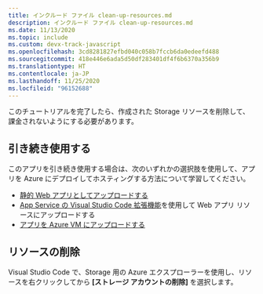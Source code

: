 ```yaml
---
title: インクルード ファイル clean-up-resources.md
description: インクルード ファイル clean-up-resources.md
ms.date: 11/13/2020
ms.topic: include
ms.custom: devx-track-javascript
ms.openlocfilehash: 3cd8281827efbd040c058b7fccb6da0edeefd488
ms.sourcegitcommit: 418e446e6ada5d50df283401df4f6b6370a356b9
ms.translationtype: HT
ms.contentlocale: ja-JP
ms.lasthandoff: 11/25/2020
ms.locfileid: "96152688"
---
```

このチュートリアルを完了したら、作成された Storage リソースを削除して、課金されないようにする必要があります。 

## <a name="continue-on"></a>引き続き使用する

このアプリを引き続き使用する場合は、次のいずれかの選択肢を使用して、アプリを Azure にデプロイしてホスティングする方法について学習してください。

* [静的 Web アプリとしてアップロードする](/azure/static-web-apps/getting-started?tabs=vanilla-javascript)
* [App Service の Visual Studio Code 拡張機能](https://marketplace.visualstudio.com/items?itemName=ms-azuretools.vscode-azureappservice)を使用して Web アプリ リソースにアップロードする
* [アプリを Azure VM にアップロードする](../../tutorial/nodejs-virtual-machine-vm/introduction.md)

## <a name="remove-resources"></a>リソースの削除

Visual Studio Code で、Storage 用の Azure エクスプローラーを使用し、リソースを右クリックしてから **[ストレージ アカウントの削除]** を選択します。
